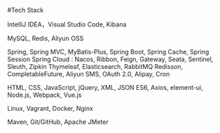 #Tech Stack

IntelliJ IDEA，Visual Studio Code, Kibana

MySQL, Redis, Aliyun OSS

Spring, Spring MVC, MyBatis-Plus, Spring Boot, Spring Cache, Spring Session
Spring Cloud : Nacos, Ribbon, Feign, Gateway, Seata, Sentinel, Sleuth, Zipkin
Thymeleaf, Elasticsearch, RabbitMQ
Redisson, CompletableFuture, Aliyun SMS, OAuth 2.0, Alipay, Cron

HTML, CSS, JavaScript, jQuery, XML, JSON
ES6, Axios, element-ui, Node.js, Webpack, Vue.js

Linux, Vagrant, Docker, Nginx

Maven, Git/GitHub, Apache JMeter
